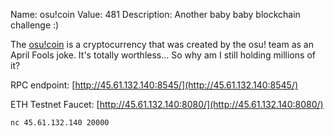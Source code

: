 Name: osu!coin
Value: 481
Description: Another baby baby blockchain challenge :)

The [osu!coin](https://osu.ppy.sh/wiki/en/History_of_osu%21/April_Fools/osu%21coin) is a cryptocurrency that was created by the osu! team as an April Fools joke. It's totally worthless... So why am I still holding millions of it?

RPC endpoint: [http://45.61.132.140:8545/](http://45.61.132.140:8545/)

ETH Testnet Faucet: [http://45.61.132.140:8080/](http://45.61.132.140:8080/)

`nc 45.61.132.140 20000`
